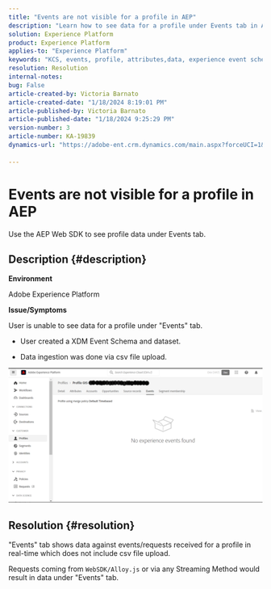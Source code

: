 ```yaml
---
title: "Events are not visible for a profile in AEP"
description: "Learn how to see data for a profile under Events tab in AEP."
solution: Experience Platform
product: Experience Platform
applies-to: "Experience Platform"
keywords: "KCS, events, profile, attributes,data, experience event schema, "
resolution: Resolution
internal-notes: 
bug: False
article-created-by: Victoria Barnato
article-created-date: "1/18/2024 8:19:01 PM"
article-published-by: Victoria Barnato
article-published-date: "1/18/2024 9:25:29 PM"
version-number: 3
article-number: KA-19839
dynamics-url: "https://adobe-ent.crm.dynamics.com/main.aspx?forceUCI=1&pagetype=entityrecord&etn=knowledgearticle&id=480094ce-3eb6-ee11-a569-6045bd006b25"

---
```

# Events are not visible for a profile in AEP


Use the AEP Web SDK to see profile data under Events tab.



## Description {#description}


<b>Environment</b>

Adobe Experience Platform

<b>Issue/Symptoms</b>

User is unable to see data for a profile under "Events" tab.



- User created a XDM Event Schema and dataset.

- Data ingestion was done via csv file upload.



![](assets/___490094ce-3eb6-ee11-a569-6045bd006b25___.png)


## Resolution {#resolution}


"Events" tab shows data against events/requests received for a profile in real-time which does not include csv file upload.

Requests coming from `WebSDK/Alloy.js` or via any Streaming Method would result in data under "Events" tab.
